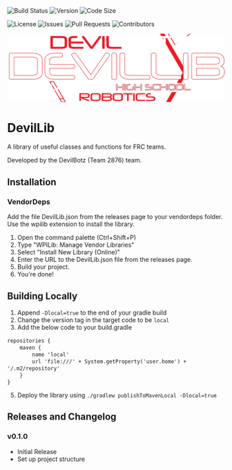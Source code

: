 
![Build Status](https://img.shields.io/github/actions/workflow/status/BHSRobotix/DevilLib/CI.yml?style=for-the-badge)
![Version](https://img.shields.io/github/v/tag/BHSRobotix/DevilLib?label=Version&style=for-the-badge)
![Code Size](https://img.shields.io/github/languages/code-size/BHSRobotix/DevilLib?style=for-the-badge)

![License](https://img.shields.io/github/license/BHSRobotix/DevilLib?style=for-the-badge)
![Issues](https://img.shields.io/github/issues/BHSRobotix/DevilLib?style=for-the-badge)
![Pull Requests](https://img.shields.io/github/issues-pr/BHSRobotix/DevilLib?style=for-the-badge)
![Contributors](https://img.shields.io/github/contributors/BHSRobotix/DevilLib?style=for-the-badge)

![DevilLib](https://raw.githubusercontent.com/BHSRobotix/DevilLib/main/res/devilliblogo.png)

# DevilLib
A library of useful classes and functions for FRC teams.

Developed by the DevilBotz (Team 2876) team.

## Installation

### VendorDeps
Add the file DevilLib.json from the releases page to your vendordeps folder.
Use the wpilib extension to install the library.
1. Open the command palette (Ctrl+Shift+P)
2. Type "WPILib: Manage Vendor Libraries"
3. Select "Install New Library (Online)"
4. Enter the URL to the DevilLib.json file from the releases page.
5. Build your project.
6. You're done!

## Building Locally
1. Append ``-Dlocal=true`` to the end of your gradle build
2. Change the version tag in the target code to be ``local``
3. Add the below code to your build.gradle
```
repositories {
    maven {
        name 'local'
        url 'file:///' + System.getProperty('user.home') + '/.m2/repository'
    }
}
``` 
5. Deploy the library using ``./gradlew publishToMavenLocal -Dlocal=true``

## Releases and Changelog
### v0.1.0
- Initial Release
- Set up project structure
